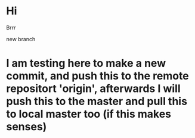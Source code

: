 # Hi

Brrr

new branch

# I am testing here to make a new commit, and push this to the remote repositort 'origin', afterwards I will push this to the master and pull this to local master too (if this makes senses)